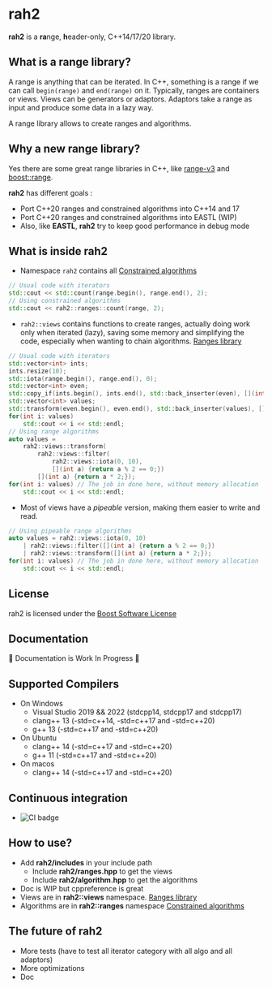 
# rah2
**rah2** is a **ra**nge, **h**eader-only, C++14/17/20 library.
## What is a range library?
A range is anything that can be iterated. 
In C++, something is a range if we can call `begin(range)` and `end(range)` on it.
Typically, ranges are containers or views.
Views can be generators or adaptors.
Adaptors take a range as input and produce some data in a lazy way.

A range library allows to create ranges and algorithms.
## Why a new range library?
Yes there are some great range libraries in C++, like [range-v3](https://github.com/ericniebler/range-v3) and [boost::range](http://www.boost.org/doc/libs/1_70_0/libs/range).

**rah2** has different goals :
- Port C++20 ranges and constrained algorithms into C++14 and 17
- Port C++20 ranges and constrained algorithms into EASTL (WIP)
- Also, like **EASTL**, **rah2** try to keep good performance in debug mode
## What is inside rah2
- Namespace `rah2` contains all [Constrained algorithms](https://en.cppreference.com/w/cpp/algorithm/ranges)
```cpp
// Usual code with iterators
std::cout << std::count(range.begin(), range.end(), 2);
// Using constrained algorithms
std::cout << rah2::ranges::count(range, 2);
```
- `rah2::views` contains functions to create ranges, actually doing work only when iterated (lazy), saving some memory and simplifying the code, especially when wanting to chain algorithms. [Ranges library](https://en.cppreference.com/w/cpp/ranges)
```cpp
// Usual code with iterators
std::vector<int> ints;
ints.resize(10);
std::iota(range.begin(), range.end(), 0);
std::vector<int> even;
std::copy_if(ints.begin(), ints.end(), std::back_inserter(even), [](int a) {return a % 2 == 0;});
std::vector<int> values;
std::transform(even.begin(), even.end(), std::back_inserter(values), [](int a) {return a * 2;});
for(int i: values)
    std::cout << i << std::endl;
// Using range algorithms
auto values = 
    rah2::views::transform(
        rah2::views::filter(
            rah2::views::iota(0, 10), 
            [](int a) {return a % 2 == 0;})
        [](int a) {return a * 2;});
for(int i: values) // The job in done here, without memory allocation
    std::cout << i << std::endl;
```
- Most of views have a *pipeable* version, making them easier to write and read.
```cpp
// Using pipeable range algorithms
auto values = rah2::views::iota(0, 10)
    | rah2::views::filter([](int a) {return a % 2 == 0;}) 
    | rah2::views::transform([](int a) {return a * 2;});
for(int i: values) // The job in done here, without memory allocation
    std::cout << i << std::endl;
``` 
## License
rah2 is licensed under the [Boost Software License](http://www.boost.org/LICENSE_1_0.txt)
## Documentation
🚧 Documentation is Work In Progress 🚧
## Supported Compilers
- On Windows
    - Visual Studio 2019 && 2022 (stdcpp14, stdcpp17 and stdcpp17)
    - clang++ 13 (-std=c++14, -std=c++17 and -std=c++20)
    - g++ 13 (-std=c++17 and -std=c++20)
- On Ubuntu
    - clang++ 14 (-std=c++17 and -std=c++20)
    - g++ 11 (-std=c++17 and -std=c++20)
- On macos
    - clang++ 14 (-std=c++17 and -std=c++20)
## Continuous integration
- ![CI badge](https://github.com/lhamot/rah2/actions/workflows/cmake.yml/badge.svg)
## How to use?
- Add **rah2/includes** in your include path
    - Include **rah2/ranges.hpp** to get the views
    - Include **rah2/algorithm.hpp** to get the algorithms
- Doc is WIP but cppreference is great
- Views are in **rah2::views** namespace. [Ranges library](https://en.cppreference.com/w/cpp/ranges)
- Algorithms are in **rah2::ranges** namespace [Constrained algorithms](https://en.cppreference.com/w/cpp/algorithm/ranges)
## The future of **rah2**
- More tests (have to test all iterator category with all algo and all adaptors)
- More optimizations
- Doc
